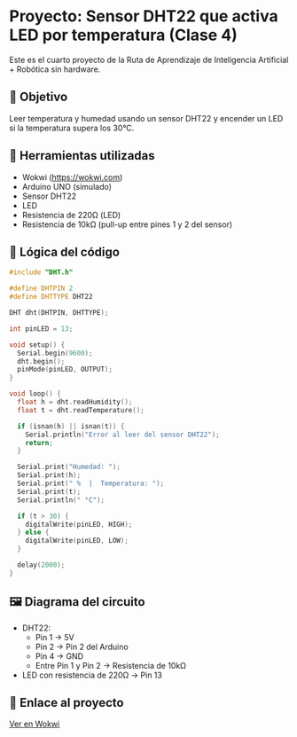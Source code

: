# Proyecto: Sensor DHT22 que activa LED por temperatura (Clase 4)

Este es el cuarto proyecto de la Ruta de Aprendizaje de Inteligencia Artificial + Robótica sin hardware.

## 🎯 Objetivo
Leer temperatura y humedad usando un sensor DHT22 y encender un LED si la temperatura supera los 30°C.

## 🔧 Herramientas utilizadas
- Wokwi (https://wokwi.com)
- Arduino UNO (simulado)
- Sensor DHT22
- LED
- Resistencia de 220Ω (LED)
- Resistencia de 10kΩ (pull-up entre pines 1 y 2 del sensor)

## 🧠 Lógica del código

```cpp
#include "DHT.h"

#define DHTPIN 2
#define DHTTYPE DHT22

DHT dht(DHTPIN, DHTTYPE);

int pinLED = 13;

void setup() {
  Serial.begin(9600);
  dht.begin();
  pinMode(pinLED, OUTPUT);
}

void loop() {
  float h = dht.readHumidity();
  float t = dht.readTemperature();

  if (isnan(h) || isnan(t)) {
    Serial.println("Error al leer del sensor DHT22");
    return;
  }

  Serial.print("Humedad: ");
  Serial.print(h);
  Serial.print(" %  |  Temperatura: ");
  Serial.print(t);
  Serial.println(" °C");

  if (t > 30) {
    digitalWrite(pinLED, HIGH);
  } else {
    digitalWrite(pinLED, LOW);
  }

  delay(2000);
}
```

## 🖼️ Diagrama del circuito
- DHT22:
  - Pin 1 → 5V
  - Pin 2 → Pin 2 del Arduino
  - Pin 4 → GND
  - Entre Pin 1 y Pin 2 → Resistencia de 10kΩ
- LED con resistencia de 220Ω → Pin 13

## 📎 Enlace al proyecto
[Ver en Wokwi](https://wokwi.com/projects/435036338599831553)